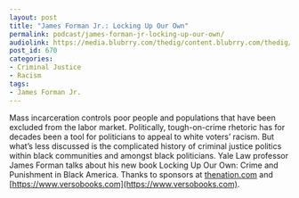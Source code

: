 ```yaml
---
layout: post
title: "James Forman Jr.: Locking Up Our Own"
permalink: podcast/james-forman-jr-locking-up-our-own/
audiolink: https://media.blubrry.com/thedig/content.blubrry.com/thedig/The_Dig_-_EP_31_-_Forman.mp3
post_id: 670
categories: 
- Criminal Justice
- Racism
tags: 
- James Forman Jr.
---
```


Mass incarceration controls poor people and populations that have been excluded from the labor market. Politically, tough-on-crime rhetoric has for decades been a tool for politicians to appeal to white voters’ racism. But what’s less discussed is the complicated history of criminal justice politics within black communities and amongst black politicians. Yale Law professor James Forman talks about his new book Locking Up Our Own: Crime and Punishment in Black America. Thanks to sponsors at [thenation.com](thenation.com) and [https://www.versobooks.com](https://www.versobooks.com).